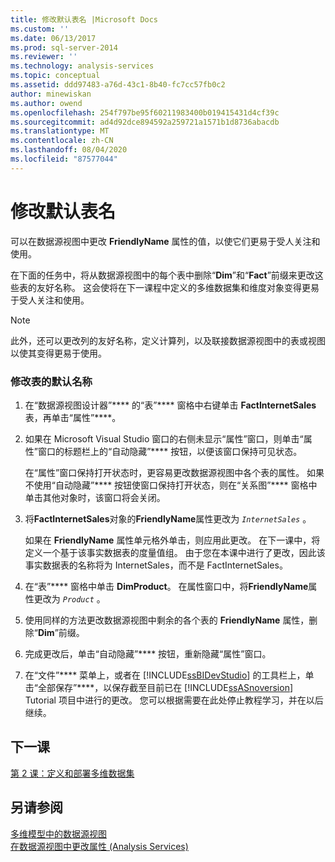 ```yaml
---
title: 修改默认表名 |Microsoft Docs
ms.custom: ''
ms.date: 06/13/2017
ms.prod: sql-server-2014
ms.reviewer: ''
ms.technology: analysis-services
ms.topic: conceptual
ms.assetid: ddd97483-a76d-43c1-8b40-fc7cc57fb0c2
author: minewiskan
ms.author: owend
ms.openlocfilehash: 254f797be95f60211983400b019415431d4cf39c
ms.sourcegitcommit: ad4d92dce894592a259721a1571b1d8736abacdb
ms.translationtype: MT
ms.contentlocale: zh-CN
ms.lasthandoff: 08/04/2020
ms.locfileid: "87577044"
---
```

# <a name="modifying-default-table-names"></a>修改默认表名
  可以在数据源视图中更改 **FriendlyName** 属性的值，以使它们更易于受人关注和使用。  
  
 在下面的任务中，将从数据源视图中的每个表中删除“**Dim**”和“**Fact**”前缀来更改这些表的友好名称。 这会使将在下一课程中定义的多维数据集和维度对象变得更易于受人关注和使用。  
  
> [!NOTE]  
>  此外，还可以更改列的友好名称，定义计算列，以及联接数据源视图中的表或视图以使其变得更易于使用。  
  
### <a name="to-modify-the-default-name-of-a-table"></a>修改表的默认名称  
  
1.  在“数据源视图设计器”**** 的“表”**** 窗格中右键单击 **FactInternetSales** 表，再单击“属性”****。  
  
2.  如果在 Microsoft Visual Studio 窗口的右侧未显示“属性”窗口，则单击“属性”窗口的标题栏上的“自动隐藏”**** 按钮，以便该窗口保持可见状态。  
  
     在“属性”窗口保持打开状态时，更容易更改数据源视图中各个表的属性。 如果不使用“自动隐藏”**** 按钮使窗口保持打开状态，则在“关系图”**** 窗格中单击其他对象时，该窗口将会关闭。  
  
3.  将**FactInternetSales**对象的**FriendlyName**属性更改为 *`InternetSales`* 。  
  
     如果在 **FriendlyName** 属性单元格外单击，则应用此更改。 在下一课中，将定义一个基于该事实数据表的度量值组。 由于您在本课中进行了更改，因此该事实数据表的名称将为 InternetSales，而不是 FactInternetSales。  
  
4.  在“表”**** 窗格中单击 **DimProduct**。 在属性窗口中，将**FriendlyName**属性更改为 *`Product`* 。  
  
5.  使用同样的方法更改数据源视图中剩余的各个表的 **FriendlyName** 属性，删除“**Dim**”前缀。  
  
6.  完成更改后，单击“自动隐藏”**** 按钮，重新隐藏“属性”窗口。  
  
7.  在“文件”**** 菜单上，或者在 [!INCLUDE[ssBIDevStudio](../includes/ssbidevstudio-md.md)] 的工具栏上，单击“全部保存”****，以保存截至目前已在 [!INCLUDE[ssASnoversion](../includes/ssasnoversion-md.md)] Tutorial 项目中进行的更改。 您可以根据需要在此处停止教程学习，并在以后继续。  
  
## <a name="next-lesson"></a>下一课  
 [第 2 课：定义和部署多维数据集](lesson-2-defining-and-deploying-a-cube.md)  
  
## <a name="see-also"></a>另请参阅  
 [多维模型中的数据源视图](multidimensional-models/data-source-views-in-multidimensional-models.md)   
 [在数据源视图中更改属性 (Analysis Services)](multidimensional-models/change-properties-in-a-data-source-view-analysis-services.md)  
  
  
